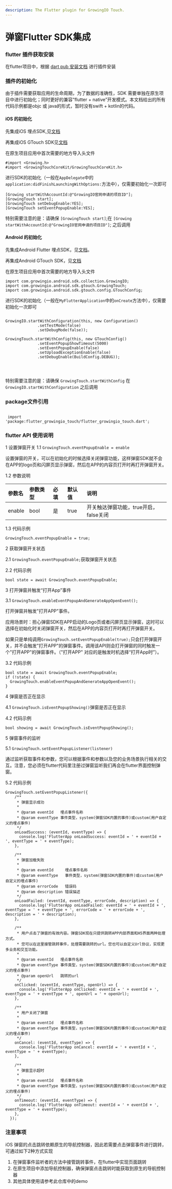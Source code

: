 ```yaml
---
description: The Flutter plugin for GrowingIO Touch.
---
```


# 弹窗Flutter SDK集成

### flutter 插件获取安装

在flutter项目中，根据 [dart pub 安装文档](https://pub.dev/packages/flutter_growingio_touch#-installing-tab-) 进行插件安装

### 插件的初始化

由于插件需要获取应用的生命周期，为了数据的准确性，SDK 需要单独在原生项目中进行初始化；同时更好的兼容“flutter + native”开发模式。本文档给出的所有代码示例都是objc 或 java的形式，暂时没有swift + kotlin的代码。

#### iOS 的初始化

先集成iOS  埋点SDK,见[文档](https://docs.growingio.com/docs/developer-manual/sdkintegrated/ios-sdk/manunl-ios-sdk)

再集成iOS GTouch SDK见[文档](https://docs.growingio.com/mp/developers/integrations/ios-sdk/popup-component)

在原生项目应用中首次需要的地方导入头文件

```text
#import <Growing.h>
#import <GrowingTouchCoreKit/GrowingTouchCoreKit.h>
```

进行SDK的初始化（一般在`AppDelegate`中的`application:didFinishLaunchingWithOptions:`方法中），仅需要初始化一次即可

```text
[Growing startWithAccountId:@"GrowingIO官网申请的项目ID"];
[GrowingTouch start];
[GrowingTouch setDebugEnable:YES];
[GrowingTouch setEventPopupEnable:YES];
```

特别需要注意的是：请确保 `[GrowingTouch start]`;在 `[Growing startWithAccountId:@"GrowingIO官网申请的项目ID"]`; 之后调用

#### Android 的初始化

先集成Android Flutter 埋点SDK，见[文档](ttps://docs.growingio.com/docs/developer-manual/sdkintegrated/otherframe-sdk/flutter-sdk)。

再集成Android GTouch SDK，见[文档](https://docs.growingio.com/mp/developers/integrations/android-sdk/popup-component)

在原生项目应用中首次需要的地方导入头文件

```text
import com.growingio.android.sdk.collection.GrowingIO;
import com.growingio.android.sdk.gtouch.GrowingTouch;
import com.growingio.android.sdk.gtouch.config.GTouchConfig;
```

进行SDK的初始化（一般在`MyFlutterApplication`中的`onCreate`方法中），仅需要初始化一次即可

```text
   
GrowingIO.startWithConfiguration(this, new Configuration()
              .setTestMode(false)
              .setDebugMode(false));

GrowingTouch.startWithConfig(this, new GTouchConfig()
              .setEventPopupShowTimeout(5000)
              .setEventPopupEnable(false)
              .setUploadExceptionEnable(false)
              .setDebugEnable(BuildConfig.DEBUG));
              
              
               
```

特别需要注意的是：请确保 `GrowingTouch.startWithConfig` 在 `GrowingIO.startWithConfiguration` 之后调用

### package文件引用

```text
 
 import 'package:flutter_growingio_touch/flutter_growingio_touch.dart';
```

### flutter API 使用说明

1 设置弹窗开关 1.1 `GrowingTouch.eventPopupEnable = enable`

设置弹窗的开关，可以在初始化的时候选择关闭弹窗功能，这样弹窗SDK就不会在APP的logo页和闪屏页显示弹窗，然后在APP的内容页打开时再打开弹窗开关。

1.2 参数说明

| 参数名 | 参数类型 | 必填 | 默认值 | 说明 |
| :--- | :--- | :--- | :--- | :--- |
| enable | bool | 是 | true | 开关触达弹窗功能，true开启，false关闭 |

1.3 代码示例

```text
GrowingTouch.eventPopupEnable = true;
```

2 获取弹窗开关状态

2.1 `GrowingTouch.eventPopupEnable;`获取弹窗开关状态

2.2 代码示例

```text
bool state = await GrowingTouch.eventPopupEnable;
```

3 打开弹窗并触发“打开App”事件

3.1 `GrowingTouch.enableEventPopupAndGenerateAppOpenEvent();`

打开弹窗并触发"打开APP"事件。

应用场景时：担心弹窗SDK在APP启动的Logo页或者闪屏页显示弹窗，这时可以选择在初始化时关闭弹窗开关，然后在APP的内容页打开时再打开弹窗开关。

如果只是单纯调用`GrowingTouch.setEventPopupEnable(true);`只会打开弹窗开关，并不会触发"打开APP"的弹窗事件。调用该API则会打开弹窗的同时触发一个"打开APP"的弹窗事件。（"打开APP" 对应的是触发时机选择“打开App时”）。

3.2 代码示例

```text
bool state = await GrowingTouch.eventPopupEnable;
if (!state) {
  GrowingTouch.enableEventPopupAndGenerateAppOpenEvent();
}
```

4 弹窗是否正在显示

4.1 `GrowingTouch.isEventPopupShowing()`弹窗是否正在显示

4.2 代码示例

```text
bool showing = await GrowingTouch.isEventPopupShowing();
```

5 弹窗事件的监听

5.1 `GrowingTouch.setEventPopupListener(listener)`

通过监听获取事件和参数，您可以根据事件和参数以及您的业务场景执行相关的交互。注意，您必须在flutter代码里注册过弹窗监听我们再会在flutter界面控制弹窗。

5.2 代码示例

```text
GrowingTouch.setEventPopupListener({
    /**
     * 弹窗显示成功
     *
     * @param eventId   埋点事件名称
     * @param eventType 事件类型，system(弹窗SDK内置的事件)或custom(用户自定义的埋点事件)
     */
    onLoadSuccess: (eventId, eventType) => {
      console.log('FlutterApp onLoadSuccess: eventId = ' + eventId + ', eventType = ' + eventType);
    },

    /**
     * 弹窗加载失败
     *
     * @param eventId     埋点事件名称
     * @param eventType   事件类型，system(弹窗SDK内置的事件)或custom(用户自定义的埋点事件)
     * @param errorCode   错误码
     * @param description 错误描述
     */
    onLoadFailed: (eventId, eventType, errorCode, description) => {
      console.log('FlutterApp onLoadFailed: eventId = ' + eventId + ', eventType = ' + eventType + ', errorCode = ' + errorCode + ', description = ' + description);
    },

    /**
     * 用户点击了弹窗的有效内容。弹窗SDK现在只提供跳转APP内部界面和H5界面两种处理方式。
     * 您可以在这里接管跳转事件，处理需要跳转的url。您也可以自定义Url协议，实现更多业务和交互功能。
     *
     * @param eventId   埋点事件名称
     * @param eventType 事件类型，system(弹窗SDK内置的事件)或custom(用户自定义的埋点事件)
     * @param openUrl   跳转的url
     */
    onClicked: (eventId, eventType, openUrl) => {
      console.log('FlutterApp onClicked: eventId = ' + eventId + ', eventType = ' + eventType + ', openUrl = ' + openUrl);
    },

    /**
     * 用户关闭了弹窗
     *
     * @param eventId   埋点事件名称
     * @param eventType 事件类型，system(弹窗SDK内置的事件)或custom(用户自定义的埋点事件)
     */
    onCancel: (eventId, eventType) => {
      console.log('FlutterApp onCancel: eventId = ' + eventId + ', eventType = ' + eventType);
    },

    /**
     * 弹窗显示超时
     *
     * @param eventId   埋点事件名称
     * @param eventType 事件类型，system(弹窗SDK内置的事件)或custom(用户自定义的埋点事件)
     */
    onTimeout: (eventId, eventType) => {
      console.log('FlutterApp onTimeout: eventId = ' + eventId + ', eventType = ' + eventType);
    },
  });
```

### 注意事项

iOS 弹窗的点击跳转依赖原生的导航控制器，因此若需要点击弹窗事件进行跳转，可通过如下2种方式实现

1. 在弹窗事件监听者的方法中接管跳转事件，在flutter中实现页面跳转
2. 在原生项目中添加导航控制器，确保弹窗点击跳转时能获取到原生的导航控制器
3. 其他具体使用请参考此仓库中的demo

